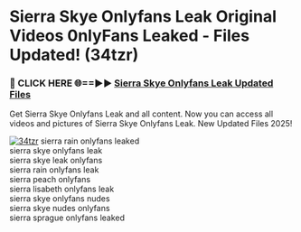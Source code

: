 # Sierra Skye Onlyfans Leak Original Videos 0nlyFans Leaked - Files Updated! (34tzr)

<h3>🔴 CLICK HERE 🌐==►► <a href="https://tinyurl.com/x26r9saj" rel="nofollow">Sierra Skye Onlyfans Leak Updated Files</a></h3>

Get Sierra Skye Onlyfans Leak and all content. Now you can access all videos and pictures of Sierra Skye Onlyfans Leak. New Updated Files 2025!

[![34tzr](https://i.imgur.com/LkgZPqh.gif)](https://tinyurl.com/x26r9saj)
sierra rain onlyfans leaked<br>
sierra skye onlyfans leak<br>
sierra skye leak onlyfans<br>
sierra rain onlyfans leak<br>
sierra peach onlyfans<br>
sierra lisabeth onlyfans leak<br>
sierra skye onlyfans nudes<br>
sierra skye nudes onlyfans<br>
sierra sprague onlyfans leaked